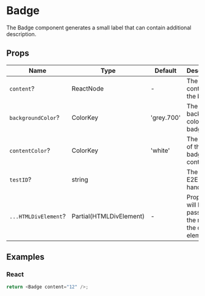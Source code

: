 # Badge

The Badge component generates a small label that can contain additional description.

## Props

| Name                 | Type                    | Default    | Description                                               |
| -------------------- | ----------------------- | ---------- | --------------------------------------------------------- |
| `content`?           | ReactNode               | -          | The content of the badge.                                 |
| `backgroundColor`?   | ColorKey                | 'grey.700' | The background color of the badge.                        |
| `contentColor`?      | ColorKey                | 'white'    | The color of the badge's content.                         |
| `testID`?            | string                  |            | The unique E2E test handler.                              |
| `...HTMLDivElement`? | Partial(HTMLDivElement) | -          | Props that will be passed to the root of the div element. |

## Examples

### React

```javascript
return <Badge content="12" />;
```
